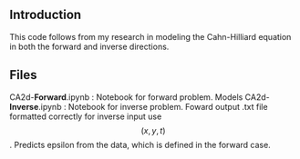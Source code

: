 ## Introduction

This code follows from my research in modeling the Cahn-Hilliard equation in both the forward and inverse directions.

## Files
CA2d-**Forward**.ipynb : Notebook for forward problem. Models 
CA2d-**Inverse**.ipynb : Notebook for inverse problem. Foward output .txt file formatted correctly for inverse input use $$(x, y, t)$$. Predicts epsilon from the data, which is defined in the forward case.
